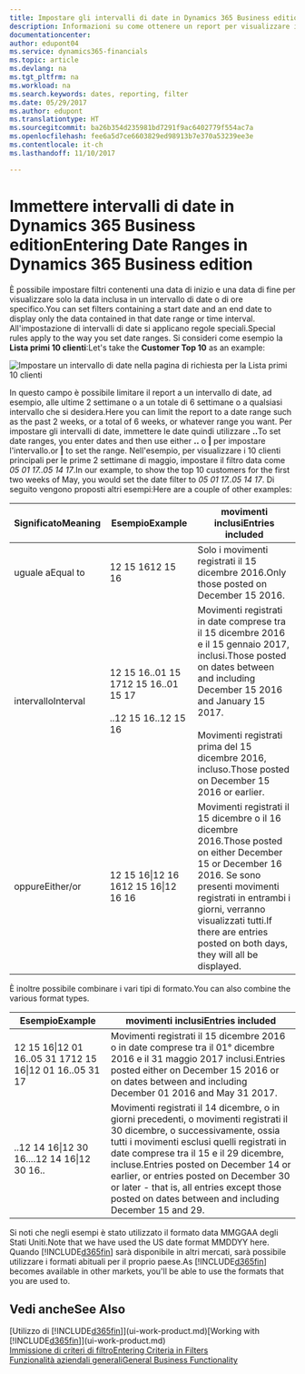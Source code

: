 ```yaml
---
title: Impostare gli intervalli di date in Dynamics 365 Business edition | Documenti Microsoft
description: Informazioni su come ottenere un report per visualizzare i dati relativi a periodi di tempo specifici utilizzando gli intervalli di date in Dynamics 365 Business edition.
documentationcenter: 
author: edupont04
ms.service: dynamics365-financials
ms.topic: article
ms.devlang: na
ms.tgt_pltfrm: na
ms.workload: na
ms.search.keywords: dates, reporting, filter
ms.date: 05/29/2017
ms.author: edupont
ms.translationtype: HT
ms.sourcegitcommit: ba26b354d235981bd7291f9ac6402779f554ac7a
ms.openlocfilehash: fee6a5d7ce6603829ed98913b7e370a53239ee3e
ms.contentlocale: it-ch
ms.lasthandoff: 11/10/2017

---
```

# <a name="entering-date-ranges-in-dynamics-365-business-edition"></a><span data-ttu-id="a0e4f-103">Immettere intervalli di date in Dynamics 365 Business edition</span><span class="sxs-lookup"><span data-stu-id="a0e4f-103">Entering Date Ranges in Dynamics 365 Business edition</span></span> 
<span data-ttu-id="a0e4f-104">È possibile impostare filtri contenenti una data di inizio e una data di fine per visualizzare solo la data inclusa in un intervallo di date o di ore specifico.</span><span class="sxs-lookup"><span data-stu-id="a0e4f-104">You can set filters containing a start date and an end date to display only the data contained in that date range or time interval.</span></span> <span data-ttu-id="a0e4f-105">All'impostazione di intervalli di date si applicano regole speciali.</span><span class="sxs-lookup"><span data-stu-id="a0e4f-105">Special rules apply to the way you set date ranges.</span></span> <span data-ttu-id="a0e4f-106">Si consideri come esempio la **Lista primi 10 clienti**:</span><span class="sxs-lookup"><span data-stu-id="a0e4f-106">Let's take the **Customer Top 10** as an example:</span></span>

![Impostare un intervallo di date nella pagina di richiesta per la Lista primi 10 clienti](./media/ui-enter-date-ranges/customer-top10-list.png)

<span data-ttu-id="a0e4f-108">In questo campo è possibile limitare il report a un intervallo di date, ad esempio, alle ultime 2 settimane o a un totale di 6 settimane o a qualsiasi intervallo che si desidera.</span><span class="sxs-lookup"><span data-stu-id="a0e4f-108">Here you can limit the report to a date range such as the past 2 weeks, or a total of 6 weeks, or whatever range you want.</span></span> <span data-ttu-id="a0e4f-109">Per impostare gli intervalli di date, immettere le date quindi utilizzare **..**</span><span class="sxs-lookup"><span data-stu-id="a0e4f-109">To set date ranges, you enter dates and then use either **..**</span></span> <span data-ttu-id="a0e4f-110">o **|** per impostare l'intervallo.</span><span class="sxs-lookup"><span data-stu-id="a0e4f-110">or **|** to set the range.</span></span> <span data-ttu-id="a0e4f-111">Nell'esempio, per visualizzare i 10 clienti principali per le prime 2 settimane di maggio, impostare il filtro data come *05 01 17..05 14 17*.</span><span class="sxs-lookup"><span data-stu-id="a0e4f-111">In our example, to show the top 10 customers for the first two weeks of May, you would set the date filter to *05 01 17..05 14 17*.</span></span>
<span data-ttu-id="a0e4f-112">Di seguito vengono proposti altri esempi:</span><span class="sxs-lookup"><span data-stu-id="a0e4f-112">Here are a couple of other examples:</span></span>

| <span data-ttu-id="a0e4f-113">Significato</span><span class="sxs-lookup"><span data-stu-id="a0e4f-113">Meaning</span></span> | <span data-ttu-id="a0e4f-114">Esempio</span><span class="sxs-lookup"><span data-stu-id="a0e4f-114">Example</span></span> | <span data-ttu-id="a0e4f-115">movimenti inclusi</span><span class="sxs-lookup"><span data-stu-id="a0e4f-115">Entries included</span></span> |
|---|---|---|
|<span data-ttu-id="a0e4f-116">uguale a</span><span class="sxs-lookup"><span data-stu-id="a0e4f-116">Equal to</span></span>| <span data-ttu-id="a0e4f-117">12 15 16</span><span class="sxs-lookup"><span data-stu-id="a0e4f-117">12 15 16</span></span> |<span data-ttu-id="a0e4f-118">Solo i movimenti registrati il 15 dicembre 2016.</span><span class="sxs-lookup"><span data-stu-id="a0e4f-118">Only those posted on December 15 2016.</span></span>|
|<span data-ttu-id="a0e4f-119">intervallo</span><span class="sxs-lookup"><span data-stu-id="a0e4f-119">Interval</span></span>| <span data-ttu-id="a0e4f-120">12 15 16..01 15 17</span><span class="sxs-lookup"><span data-stu-id="a0e4f-120">12 15 16..01 15 17</span></span><br /><br /><span data-ttu-id="a0e4f-121">..12 15 16</span><span class="sxs-lookup"><span data-stu-id="a0e4f-121">..12 15 16</span></span>|<span data-ttu-id="a0e4f-122">Movimenti registrati in date comprese tra il 15 dicembre 2016 e il 15 gennaio 2017, inclusi.</span><span class="sxs-lookup"><span data-stu-id="a0e4f-122">Those posted on dates between and including December 15 2016 and January 15 2017.</span></span><br /><br /><span data-ttu-id="a0e4f-123">Movimenti registrati prima del 15 dicembre 2016, incluso.</span><span class="sxs-lookup"><span data-stu-id="a0e4f-123">Those posted on December 15 2016 or earlier.</span></span>|
|<span data-ttu-id="a0e4f-124">oppure</span><span class="sxs-lookup"><span data-stu-id="a0e4f-124">Either/or</span></span>|<span data-ttu-id="a0e4f-125">12 15 16&#124;12 16 16</span><span class="sxs-lookup"><span data-stu-id="a0e4f-125">12 15 16&#124;12 16 16</span></span>|<span data-ttu-id="a0e4f-126">Movimenti registrati il 15 dicembre o il 16 dicembre 2016.</span><span class="sxs-lookup"><span data-stu-id="a0e4f-126">Those posted on either December 15 or December 16 2016.</span></span> <span data-ttu-id="a0e4f-127">Se sono presenti movimenti registrati in entrambi i giorni, verranno visualizzati tutti.</span><span class="sxs-lookup"><span data-stu-id="a0e4f-127">If there are entries posted on both days, they will all be displayed.</span></span>|

<span data-ttu-id="a0e4f-128">È inoltre possibile combinare i vari tipi di formato.</span><span class="sxs-lookup"><span data-stu-id="a0e4f-128">You can also combine the various format types.</span></span>

| <span data-ttu-id="a0e4f-129">Esempio</span><span class="sxs-lookup"><span data-stu-id="a0e4f-129">Example</span></span> | <span data-ttu-id="a0e4f-130">movimenti inclusi</span><span class="sxs-lookup"><span data-stu-id="a0e4f-130">Entries included</span></span> |
|---|---|
|<span data-ttu-id="a0e4f-131">12 15 16&#124;12 01 16..05 31 17</span><span class="sxs-lookup"><span data-stu-id="a0e4f-131">12 15 16&#124;12 01 16..05 31 17</span></span> | <span data-ttu-id="a0e4f-132">Movimenti registrati il 15 dicembre 2016 o in date comprese tra il 01° dicembre 2016 e il 31 maggio 2017 inclusi.</span><span class="sxs-lookup"><span data-stu-id="a0e4f-132">Entries posted either on December 15 2016 or on dates between and including December 01 2016 and May 31 2017.</span></span> |
|<span data-ttu-id="a0e4f-133">..12 14 16&#124;12 30 16..</span><span class="sxs-lookup"><span data-stu-id="a0e4f-133">..12 14 16&#124;12 30 16..</span></span> | <span data-ttu-id="a0e4f-134">Movimenti registrati il 14 dicembre, o in giorni precedenti, o movimenti registrati il 30 dicembre, o successivamente, ossia tutti i movimenti esclusi quelli registrati in date comprese tra il 15 e il 29 dicembre, incluse.</span><span class="sxs-lookup"><span data-stu-id="a0e4f-134">Entries posted on December 14 or earlier, or entries posted on December 30 or later - that is, all entries except those posted on dates between and including December 15 and 29.</span></span> |

<span data-ttu-id="a0e4f-135">Si noti che negli esempi è stato utilizzato il formato data MMGGAA degli Stati Uniti.</span><span class="sxs-lookup"><span data-stu-id="a0e4f-135">Note that we have used the US date format MMDDYY here.</span></span> <span data-ttu-id="a0e4f-136">Quando [!INCLUDE[d365fin](includes/d365fin_md.md)] sarà disponibile in altri mercati, sarà possibile utilizzare i formati abituali per il proprio paese.</span><span class="sxs-lookup"><span data-stu-id="a0e4f-136">As [!INCLUDE[d365fin](includes/d365fin_md.md)] becomes available in other markets, you'll be able to use the formats that you are used to.</span></span>

## <a name="see-also"></a><span data-ttu-id="a0e4f-137">Vedi anche</span><span class="sxs-lookup"><span data-stu-id="a0e4f-137">See Also</span></span>
<span data-ttu-id="a0e4f-138">[Utilizzo di [!INCLUDE[d365fin](includes/d365fin_long_md.md)]](ui-work-product.md)</span><span class="sxs-lookup"><span data-stu-id="a0e4f-138">[Working with [!INCLUDE[d365fin](includes/d365fin_long_md.md)]](ui-work-product.md)</span></span>  
[<span data-ttu-id="a0e4f-139">Immissione di criteri di filtro</span><span class="sxs-lookup"><span data-stu-id="a0e4f-139">Entering Criteria in Filters </span></span>](ui-enter-criteria-filters.md)  
[<span data-ttu-id="a0e4f-140">Funzionalità aziendali generali</span><span class="sxs-lookup"><span data-stu-id="a0e4f-140">General Business Functionality</span></span>](ui-across-business-areas.md)

